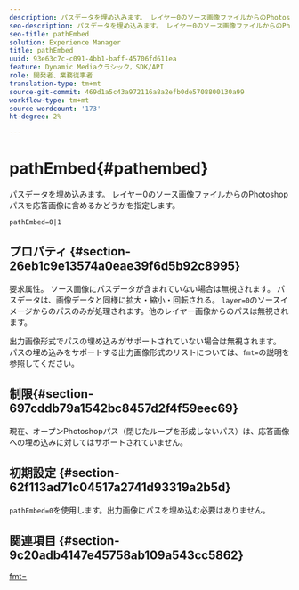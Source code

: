 ```yaml
---
description: パスデータを埋め込みます。 レイヤー0のソース画像ファイルからのPhotoshopパスを応答画像に含めるかどうかを指定します。
seo-description: パスデータを埋め込みます。 レイヤー0のソース画像ファイルからのPhotoshopパスを応答画像に含めるかどうかを指定します。
seo-title: pathEmbed
solution: Experience Manager
title: pathEmbed
uuid: 93e63c7c-c091-4bb1-baff-45706fd611ea
feature: Dynamic Mediaクラシック，SDK/API
role: 開発者、業務従事者
translation-type: tm+mt
source-git-commit: 469d1a5c43a972116a8a2efb0de5708800130a99
workflow-type: tm+mt
source-wordcount: '173'
ht-degree: 2%

---
```



# pathEmbed{#pathembed}

パスデータを埋め込みます。 レイヤー0のソース画像ファイルからのPhotoshopパスを応答画像に含めるかどうかを指定します。

`pathEmbed=0|1`

## プロパティ {#section-26eb1c9e13574a0eae39f6d5b92c8995}

要求属性。 ソース画像にパスデータが含まれていない場合は無視されます。 パスデータは、画像データと同様に拡大・縮小・回転される。 `layer=0`のソースイメージからのパスのみが処理されます。他のレイヤー画像からのパスは無視されます。

出力画像形式でパスの埋め込みがサポートされていない場合は無視されます。 パスの埋め込みをサポートする出力画像形式のリストについては、`fmt=`の説明を参照してください。

## 制限{#section-697cddb79a1542bc8457d2f4f59eec69}

現在、オープンPhotoshopパス（閉じたループを形成しないパス）は、応答画像への埋め込みに対してはサポートされていません。

## 初期設定 {#section-62f113ad71c04517a2741d93319a2b5d}

`pathEmbed=0`を使用します。出力画像にパスを埋め込む必要はありません。

## 関連項目 {#section-9c20adb4147e45758ab109a543cc5862}

[fmt=](../../../../../is-api/http-ref/image-serving-api-ref/c-http-protocol-reference/c-command-reference/r-is-http-fmt.md#reference-cdf10043423b45ba9fe15157fb3ae37a)
